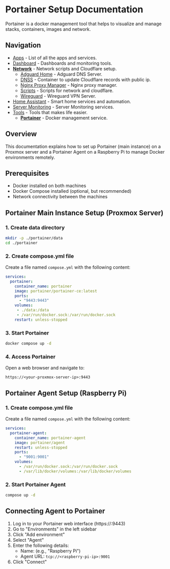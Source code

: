 # Portainer Setup Documentation
Portainer is a docker management tool that helps to visualize and manage stacks, containers, images and network.

## Navigation
* [Apps](/apps/README.md) - List of all the apps and services.
* [Dashboard](/dashboard/README.md) - Dashboards and monitoring tools.
* [__Network__](/network/README.md) - Network scripts and Cloudflare setup.
  - [Adguard Home](/network/adguardHome/README.md) - Adguard DNS Server.
  - [DNSS](/network/dnss/README.md) - Container to update Cloudflare records with public ip.
  - [Nginx Proxy Manager](/network/nginx/README.md) - Nginx proxy manager.
  - [Scripts](/network/scripts/README.md) - Scripts for network and cloudflare.
  - [Wireguard](/network/wireguard/README.md) - Wireguard VPN Server.
* [Home Assistant](/homeassistant/README.md) - Smart home services and automation.
* [Server Monitoring](/monitoring/README.md) - Server Monitoring services.
* [Tools](/tools/README.md) - Tools that makes life easier.
  - [__Portainer__](/tools/portainer/README.md) - Docker management service.


## Overview
This documentation explains how to set up Portainer (main instance) on a Proxmox server and a Portainer Agent on a Raspberry Pi to manage Docker environments remotely.

## Prerequisites
- Docker installed on both machines
- Docker Compose installed (optional, but recommended)
- Network connectivity between the machines

## Portainer Main Instance Setup (Proxmox Server)

### 1. Create data directory
```bash
mkdir -p ./portainer/data
cd ./portainer
```

### 2. Create compose.yml file
Create a file named `compose.yml` with the following content:

```yaml
services:
  portainer:
    container_name: portainer
    image: portainer/portainer-ce:latest
    ports:
      - "9443:9443"
    volumes:
     - ./data:/data
     - /var/run/docker.sock:/var/run/docker.sock
    restart: unless-stopped
```

### 3. Start Portainer
```bash
docker compose up -d
```

### 4. Access Portainer
Open a web browser and navigate to:
```
https://<your-proxmox-server-ip>:9443
```

## Portainer Agent Setup (Raspberry Pi)

### 1. Create compose.yml file
Create a file named `compose.yml` with the following content:

```yaml
services:
  portainer-agent:
    container_name: portainer-agent
    image: portainer/agent
    restart: unless-stopped
    ports:
      - "9001:9001" 
    volumes:
      - /var/run/docker.sock:/var/run/docker.sock
      - /var/lib/docker/volumes:/var/lib/docker/volumes
```

### 2. Start Portainer Agent
```bash
compose up -d
```

## Connecting Agent to Portainer

1. Log in to your Portainer web interface (https://<proxmox-ip>:9443)
2. Go to "Environments" in the left sidebar
3. Click "Add environment"
4. Select "Agent"
5. Enter the following details:
   - Name: (e.g., "Raspberry Pi")
   - Agent URL: `tcp://<raspberry-pi-ip>:9001`
6. Click "Connect"